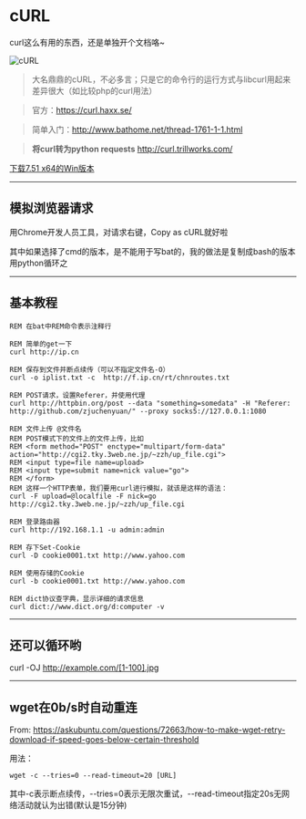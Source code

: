 # cURL

curl这么有用的东西，还是单独开个文档咯~



![cURL](https://curl.haxx.se/logo/curl-logo.svg)

> 大名鼎鼎的cURL，不必多言；只是它的命令行的运行方式与libcurl用起来差异很大（如比较php的curl用法）

> 官方：https://curl.haxx.se/

> 简单入门：http://www.bathome.net/thread-1761-1-1.html

> **将curl转为python requests** http://curl.trillworks.com/

[下载7.51 x64的Win版本](download/curl.exe)

----

## 模拟浏览器请求

用Chrome开发人员工具，对请求右键，Copy as cURL就好啦

其中如果选择了cmd的版本，是不能用于写bat的，我的做法是复制成bash的版本用python循环之

----

## 基本教程

```
REM 在bat中REM命令表示注释行

REM 简单的get一下
curl http://ip.cn

REM 保存到文件并断点续传（可以不指定文件名-O）
curl -o iplist.txt -c  http://f.ip.cn/rt/chnroutes.txt

REM POST请求，设置Referer，并使用代理
curl http://httpbin.org/post --data "something=somedata" -H "Referer: http://github.com/zjuchenyuan/" --proxy socks5://127.0.0.1:1080

REM 文件上传 @文件名
REM POST模式下的文件上的文件上传，比如
REM <form method="POST" enctype="multipart/form-data" action="http://cgi2.tky.3web.ne.jp/~zzh/up_file.cgi">
REM <input type=file name=upload>
REM <input type=submit name=nick value="go">
REM </form>
REM 这样一个HTTP表单，我们要用curl进行模拟，就该是这样的语法：
curl -F upload=@localfile -F nick=go http://cgi2.tky.3web.ne.jp/~zzh/up_file.cgi

REM 登录路由器
curl http://192.168.1.1 -u admin:admin

REM 存下Set-Cookie
curl -D cookie0001.txt http://www.yahoo.com

REM 使用存储的Cookie
curl -b cookie0001.txt http://www.yahoo.com

REM dict协议查字典，显示详细的请求信息
curl dict://www.dict.org/d:computer -v
```

----

## 还可以循环哟

curl -OJ http://example.com/[1-100].jpg

----

## wget在0b/s时自动重连

From: https://askubuntu.com/questions/72663/how-to-make-wget-retry-download-if-speed-goes-below-certain-threshold

用法：

```
wget -c --tries=0 --read-timeout=20 [URL]
```

其中-c表示断点续传，--tries=0表示无限次重试，--read-timeout指定20s无网络活动就认为出错(默认是15分钟)